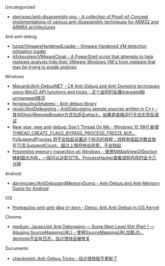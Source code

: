 Uncategorized

* [sterrasec/anti-disassembly-poc - A collection of Proof-of-Concept implementations of various anti-disassembly techniques for ARM32 and ARM64 architectures](https://github.com/sterrasec/anti-disassembly-poc)

Anti anti-debug

* [hzqst/VmwareHardenedLoader - Vmware Hardened VM detection mitigation loader](https://github.com/hzqst/VmwareHardenedLoader)
* [d4rksystem/VMwareCloak - A PowerShell script that attempts to help malware analysts hide their VMware Windows VM's from malware that may be trying to evade analysis](https://github.com/d4rksystem/VMwareCloak)

Windows

* [Mecanik/Anti-DebugNET - C# Anti-Debug and Anti-Dumping techniques using Win32 API functions and tricks - 这个会同时处理managed和unmanaged情况](https://github.com/Mecanik/Anti-DebugNET)
* [fengjixuchui/khaleesi - Anti-debug library](https://github.com/fengjixuchui/khaleesi)
* [revsic/AntiDebugging - AntiDebugging sample sources written in C++ - 其中DbgUiRemoteBreakin方式仅适合attach，如果是直接运行无法实现反调试](https://github.com/revsic/AntiDebugging)
* [New year, new anti-debug: Don't Thread On Me - Windows 10 19H1 新增 THREAD_CREATE_FLAGS_BYPASS_PROCESS_FREEZE 标志，PsSuspendProcess 将不会挂起设置这个标志的线程；线程有挂起次数会放在TCB.SuspendCount，超过上限将抛出异常，不会挂起](https://secret.club/2021/01/04/thread-stuff.html)
* [Preventing memory inspection on Windows - 使用NtMapViewOfSection映射超大内存，一般可以达到12TB。ProcessHacker查看进程内存时会卡几分钟](https://secret.club/2021/05/23/big-memory.html)

Android

* [darvincisec/AntiDebugandMemoryDump - Anti-Debug and Anti-Memory Dump for Android](https://github.com/darvincisec/AntiDebugandMemoryDump)

iOS

* [Proteas/ios-anti-anti-dbg-in-kern - Demo: Anti Anti-Debug in iOS Kernel](https://github.com/Proteas/ios-anti-anti-dbg-in-kern)

Chrome

* [medium: Javascript Anti Debugging — Some Next Level Shit (Part 1 — Abusing SourceMappingURL) - 使用SourceMappingURL加载JS，devtools不会有日志，估计很快会被修复](https://medium.com/@weizmangal/javascript-anti-debugging-some-next-level-sh-t-part-1-abusing-sourcemappingurl-da91ff948e66)

Documents

* [checkpoint: Anti-Debug Tricks - 估计很快就不更新了](https://anti-debug.checkpoint.com/)


